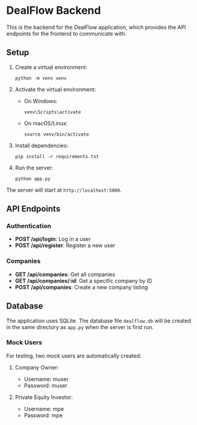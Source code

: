 
# DealFlow Backend

This is the backend for the DealFlow application, which provides the API endpoints for the frontend to communicate with.

## Setup

1. Create a virtual environment:
   ```
   python -m venv venv
   ```

2. Activate the virtual environment:
   - On Windows:
     ```
     venv\Scripts\activate
     ```
   - On macOS/Linux:
     ```
     source venv/bin/activate
     ```

3. Install dependencies:
   ```
   pip install -r requirements.txt
   ```

4. Run the server:
   ```
   python app.py
   ```

The server will start at `http://localhost:5000`.

## API Endpoints

### Authentication

- **POST /api/login**: Log in a user
- **POST /api/register**: Register a new user

### Companies

- **GET /api/companies**: Get all companies
- **GET /api/companies/:id**: Get a specific company by ID
- **POST /api/companies**: Create a new company listing

## Database

The application uses SQLite. The database file `dealflow.db` will be created in the same directory as `app.py` when the server is first run.

### Mock Users

For testing, two mock users are automatically created:
1. Company Owner:
   - Username: muser
   - Password: muser

2. Private Equity Investor:
   - Username: mpe
   - Password: mpe
